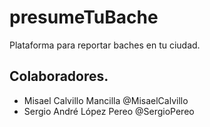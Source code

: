 # presumeTuBache
Plataforma para reportar baches en tu ciudad.

## Colaboradores.
- Misael Calvillo Mancilla @MisaelCalvillo
- Sergio André López Pereo @SergioPereo
